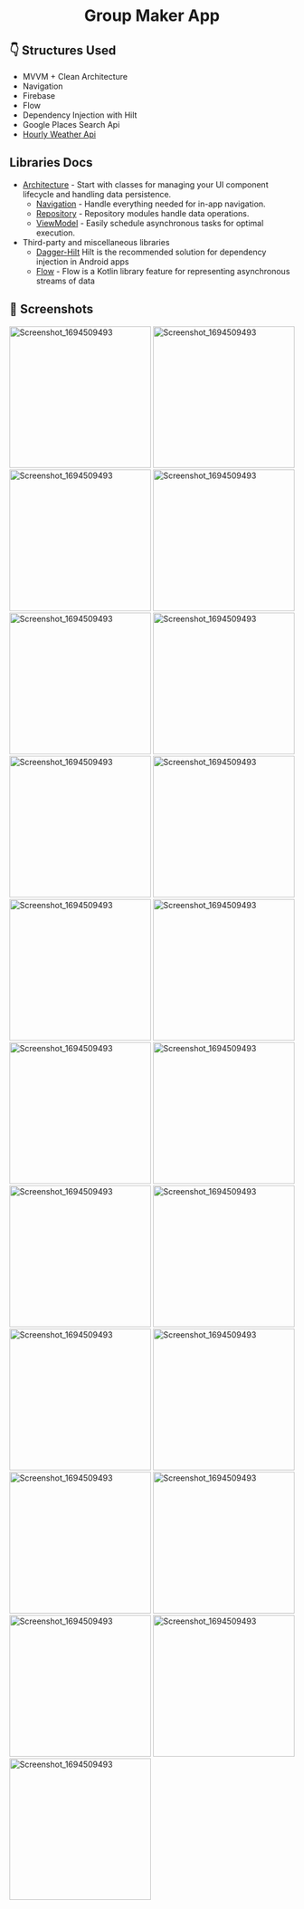 # <p align="center"> Group Maker App </p>

## :point_down: Structures Used
- MVVM + Clean Architecture
- Navigation
- Firebase
- Flow
- Dependency Injection with Hilt
- Google Places Search Api
- [Hourly Weather Api][21]
  <br>

Libraries Docs
--------------
* [Architecture][10] - Start with classes for managing your UI component lifecycle and handling data
  persistence.
    * [Navigation][14] - Handle everything needed for in-app navigation.
    * [Repository][18] - Repository modules handle data operations.
    * [ViewModel][17] - Easily schedule asynchronous tasks for optimal execution.
* Third-party and miscellaneous libraries
    * [Dagger-Hilt][93] Hilt is the recommended solution for dependency injection in Android apps
    * [Flow][30] - Flow is a Kotlin library feature for representing asynchronous streams of data
      <br>

## 📸 Screenshots
<p align="center">

</p>
<img src="https://github.com/yeceylan/GroupMaker/blob/develop/ScreenShots/1.png" alt="Screenshot_1694509493" width="250" height="auto">
<img src="https://github.com/yeceylan/GroupMaker/blob/develop/ScreenShots/2.png" alt="Screenshot_1694509493" width="250" height="auto">
<img src="https://github.com/yeceylan/GroupMaker/blob/develop/ScreenShots/3.png" alt="Screenshot_1694509493" width="250" height="auto">
<img src="https://github.com/yeceylan/GroupMaker/blob/develop/ScreenShots/4.png" alt="Screenshot_1694509493" width="250" height="auto">
<img src="https://github.com/yeceylan/GroupMaker/blob/develop/ScreenShots/5.png" alt="Screenshot_1694509493" width="250" height="auto">
<img src="https://github.com/yeceylan/GroupMaker/blob/develop/ScreenShots/6.png" alt="Screenshot_1694509493" width="250" height="auto">
<img src="https://github.com/yeceylan/GroupMaker/blob/develop/ScreenShots/7.png" alt="Screenshot_1694509493" width="250" height="auto">
<img src="https://github.com/yeceylan/GroupMaker/blob/develop/ScreenShots/8.png" alt="Screenshot_1694509493" width="250" height="auto">
<img src="https://github.com/yeceylan/GroupMaker/blob/develop/ScreenShots/9.png" alt="Screenshot_1694509493" width="250" height="auto">
<img src="https://github.com/yeceylan/GroupMaker/blob/develop/ScreenShots/10.png" alt="Screenshot_1694509493" width="250" height="auto">
<img src="https://github.com/yeceylan/GroupMaker/blob/develop/ScreenShots/11.png" alt="Screenshot_1694509493" width="250" height="auto">
<img src="https://github.com/yeceylan/GroupMaker/blob/develop/ScreenShots/12.png" alt="Screenshot_1694509493" width="250" height="auto">
<img src="https://github.com/yeceylan/GroupMaker/blob/develop/ScreenShots/13.png" alt="Screenshot_1694509493" width="250" height="auto">
<img src="https://github.com/yeceylan/GroupMaker/blob/develop/ScreenShots/14.png" alt="Screenshot_1694509493" width="250" height="auto">
<img src="https://github.com/yeceylan/GroupMaker/blob/develop/ScreenShots/15.png" alt="Screenshot_1694509493" width="250" height="auto">
<img src="https://github.com/yeceylan/GroupMaker/blob/develop/ScreenShots/16.png" alt="Screenshot_1694509493" width="250" height="auto">
<img src="https://github.com/yeceylan/GroupMaker/blob/develop/ScreenShots/17.png" alt="Screenshot_1694509493" width="250" height="auto">
<img src="https://github.com/yeceylan/GroupMaker/blob/develop/ScreenShots/18.png" alt="Screenshot_1694509493" width="250" height="auto">
<img src="https://github.com/yeceylan/GroupMaker/blob/develop/ScreenShots/19.png" alt="Screenshot_1694509493" width="250" height="auto">
<img src="https://github.com/yeceylan/GroupMaker/blob/develop/ScreenShots/20.png" alt="Screenshot_1694509493" width="250" height="auto">
<img src="https://github.com/yeceylan/GroupMaker/blob/develop/ScreenShots/21.png" alt="Screenshot_1694509493" width="250" height="auto">
<br>
<br>
<br>
<br>
<br>
<br>
<br>


[10]: https://developer.android.com/topic/architecture
[14]: https://developer.android.com/guide/navigation
[17]: https://developer.android.com/topic/libraries/architecture/viewmodel
[18]: https://developer.android.com/jetpack/guide#fetch-data
[21]: https://www.weatherapi.com/
[30]: https://developer.android.com/kotlin/flow
[93]: https://developer.android.com/training/dependency-injection/hilt-android